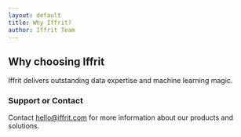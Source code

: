```yaml
---
layout: default
title: Why Iffrit?
author: Iffrit Team
---
```


## Why choosing Iffrit

Iffrit delivers outstanding data expertise and machine learning magic.

### Support or Contact

Contact hello@iffrit.com for more information about our products and solutions.